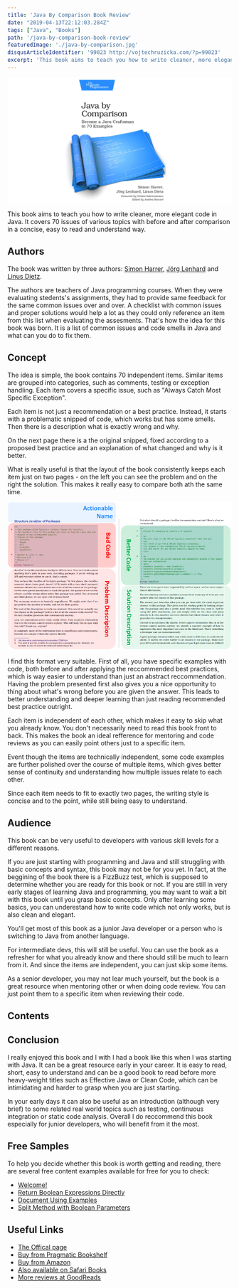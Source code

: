 ```yaml
---
title: 'Java By Comparison Book Review'
date: "2019-04-13T22:12:03.284Z"
tags: ["Java", "Books"]
path: '/java-by-comparison-book-review'
featuredImage: './java-by-comparison.jpg'
disqusArticleIdentifier: '99023 http://vojtechruzicka.com/?p=99023'
excerpt: 'This book aims to teach you how to write cleaner, more elegant code in Java. It covers 70 issues of various topics with before and after comparison in a concise, easy to read and understand way.'
---
```


![Java By Comparison](java-by-comparison.jpg)

This book aims to teach you how to write cleaner, more elegant code in Java. It covers 70 issues of various topics with before and after comparison in a concise, easy to read and understand way.

## Authors
The book was written by three authors: [Simon Harrer](https://twitter.com/simonharrer), [Jörg Lenhard](https://joerglenhard.wordpress.com/) and [Linus Dietz](https://lynyus.org/).

The authors are teachers of Java programming courses. When they were evaluating stedents's assignments, they had to provide same feedback for the same common issues over and over. A checklist with common issues and proper solutions would help a lot as they could only reference an item from this list when evaluating the assesments. That's how the idea for this book was born. It is a list of common issues and code smells in Java and what can you do to fix them.

## Concept
The idea is simple, the book contains 70 independent items. Similar items are grouped into categories, such as comments, testing or exception handling.  Each item covers a specific issue, such as "Always Catch Most Specific Exception".

Each item is not just a recommendation or a best practice. Instead, it starts with a problematic snipped of code, which works but has some smells. Then there is a description what is exactly wrong and why.

On the next page there is a the original snipped, fixed according to a proposed best practice and an explanation of what changed and why is it better.

What is really useful is that the layout of the book consistently keeps each item just on two pages - on the left you can see the problem and on the right the solution. This makes it really easy to compare both ath the same time.

![Comparison: Before and after](comparison.png)

I find this format very suitable. First of all, you have specific examples with code, both before and after applying the reccommended best practices, which is way easier to understand than just an abstract reccommendation. Having the problem presented first also gives you a nice opportunity to thing about what's wrong before you are given the answer. This leads to better understanding and deeper learning than just reading recommended best practice outright.

Each item is independent of each other, which makes it easy to skip what you already know. You don't necessarily need to read this book front to back. This makes the book an ideal refference for mentoring and code reviews as you can easily point others just to a specific item.

Event though the items are technically independent, some code examples are further polished over the course of multiple items, which gives better sense of continuity and understanding how multiple issues relate to each other.

Since each item needs to fit to exactly two pages, the writing style is concise and to the point, while still being easy to understand.

## Audience
This book can be very useful to developers with various skill levels for a different reasons.

If you are just starting with programming and Java and still struggling with basic concepts and syntax, this book may not be for you yet. In fact, at the beggining of the book there is a FizzBuzz test, which is supposed to determine whether you are ready for this book or not. If you are still in very early stages of learning Java and programming, you may want to wait a bit with this book until you grasp basic concepts. Only after learning some basics, you can underestand how to write code which not only works, but is also clean and elegant.

You'll get most of this book as a junior Java developer or a person who is switching to Java from another language.

For intermediate devs, this will still be useful. You can use the book as a refresher for what you already know and there should still be much to learn from it. And since the items are independent, you can just skip some items.

As a senior developer, you may not lear much yourself, but the book is a great resource when mentoring other or when doing code review. You can just point them to a specific item when reviewing their code. 

## Contents

## Conclusion
I really enjoyed this book and I with I had a book like this when I was starting with Java. It can be a great resource early in your career. It is easy to read, short, easy to understand and can be a good book to read before more heavy-weight titles such as Effective Java or Clean Code, which can be intimidating and harder to grasp when you are just starting.

In your early days it can also be useful as an introduction (although very brief) to some related real world topics such as testing, continuous integration or static code analysis. Overall I do reccommend this book especially for junior developers, who will benefit from it the most.

## Free Samples
To help you decide whether this book is worth getting and reading, there are several free content examples available for free for you to check:

- [Welcome!](http://media.pragprog.com/titles/javacomp/preface.pdf)
- [Return Boolean Expressions Directly](http://media.pragprog.com/titles/javacomp/boolean.pdf)
- [Document Using Examples](http://media.pragprog.com/titles/javacomp/examples.pdf)
- [Split Method with Boolean Parameters](http://media.pragprog.com/titles/javacomp/split.pdf)


## Useful Links
- [The Offical page](https://java.by-comparison.com/)
- [Buy from Pragmatic Bookshelf](https://pragprog.com/book/javacomp/java-by-comparison)
- [Buy from Amazon](https://www.amazon.com/Java-Comparison-Become-Craftsman-Examples/dp/1680502875/)
- [Also available on Safari Books](http://shop.oreilly.com/product/9781680502879.do)
- [More reviews at GoodReads](https://www.goodreads.com/book/show/39339133-java-by-comparison)